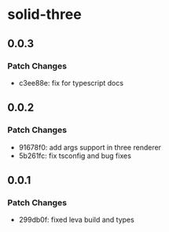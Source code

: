 # solid-three

## 0.0.3

### Patch Changes

- c3ee88e: fix for typescript docs

## 0.0.2

### Patch Changes

- 91678f0: add args support in three renderer
- 5b261fc: fix tsconfig and bug fixes

## 0.0.1

### Patch Changes

- 299db0f: fixed leva build and types
